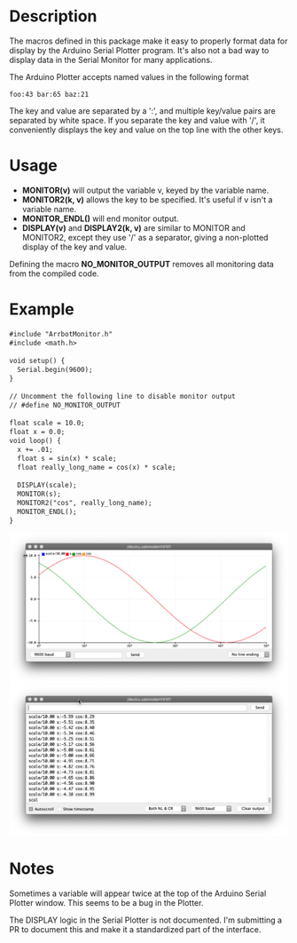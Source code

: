 Description
===========

The macros defined in this package make it easy to properly format
data for display by the Arduino Serial Plotter program.  It's also not a bad
way to display data in the Serial Monitor for many applications.

The Arduino Plotter accepts named values in the following format

    foo:43 bar:65 baz:21

The key and value are separated by a ':', and multiple key/value pairs
are separated by white space.  If you separate the key and value
with '/', it conveniently displays the key and value on the top line
with the other keys.

Usage
=====

- **MONITOR(v)** will output the variable v, keyed by the variable name.
- **MONITOR2(k, v)** allows the key to be specified.  It's useful if v isn't
  a variable name.
- **MONITOR\_ENDL()** will end monitor output.
- **DISPLAY(v)** and **DISPLAY2(k, v)** are similar to MONITOR and MONITOR2,
  except they use '/' as a separator, giving a non-plotted display of
  the key and value.

Defining the macro **NO\_MONITOR\_OUTPUT** removes all monitoring data from
the compiled code.

Example
=======

    #include "ArrbotMonitor.h"
    #include <math.h>

    void setup() {
      Serial.begin(9600);
    }

    // Uncomment the following line to disable monitor output
    // #define NO_MONITOR_OUTPUT

    float scale = 10.0;
    float x = 0.0;
    void loop() {
      x += .01;
      float s = sin(x) * scale;
      float really_long_name = cos(x) * scale;

      DISPLAY(scale);
      MONITOR(s);
      MONITOR2("cos", really_long_name);
      MONITOR_ENDL();
    }

![plotter screenshot](extras/plotter-screenshot.png)
![monitor screenshot](extras/monitor-screenshot.png)

Notes
=====

Sometimes a variable will appear twice at the top of the Arduino
Serial Plotter window.  This seems to be a bug in the Plotter.

The DISPLAY logic in the Serial Plotter is not documented.  I'm submitting
a PR to document this and make it a standardized part of the interface.

